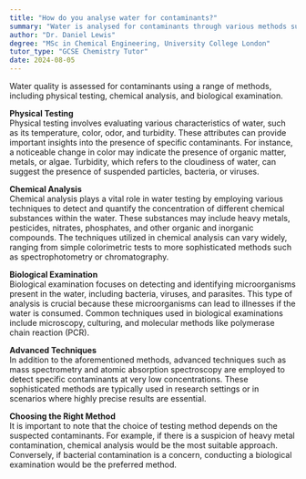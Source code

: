 ```yaml
---
title: "How do you analyse water for contaminants?"
summary: "Water is analysed for contaminants through various methods such as physical testing, chemical analysis, and biological examination."
author: "Dr. Daniel Lewis"
degree: "MSc in Chemical Engineering, University College London"
tutor_type: "GCSE Chemistry Tutor"
date: 2024-08-05
---
```


Water quality is assessed for contaminants using a range of methods, including physical testing, chemical analysis, and biological examination.

**Physical Testing**  
Physical testing involves evaluating various characteristics of water, such as its temperature, color, odor, and turbidity. These attributes can provide important insights into the presence of specific contaminants. For instance, a noticeable change in color may indicate the presence of organic matter, metals, or algae. Turbidity, which refers to the cloudiness of water, can suggest the presence of suspended particles, bacteria, or viruses.

**Chemical Analysis**  
Chemical analysis plays a vital role in water testing by employing various techniques to detect and quantify the concentration of different chemical substances within the water. These substances may include heavy metals, pesticides, nitrates, phosphates, and other organic and inorganic compounds. The techniques utilized in chemical analysis can vary widely, ranging from simple colorimetric tests to more sophisticated methods such as spectrophotometry or chromatography.

**Biological Examination**  
Biological examination focuses on detecting and identifying microorganisms present in the water, including bacteria, viruses, and parasites. This type of analysis is crucial because these microorganisms can lead to illnesses if the water is consumed. Common techniques used in biological examinations include microscopy, culturing, and molecular methods like polymerase chain reaction (PCR).

**Advanced Techniques**  
In addition to the aforementioned methods, advanced techniques such as mass spectrometry and atomic absorption spectroscopy are employed to detect specific contaminants at very low concentrations. These sophisticated methods are typically used in research settings or in scenarios where highly precise results are essential.

**Choosing the Right Method**  
It is important to note that the choice of testing method depends on the suspected contaminants. For example, if there is a suspicion of heavy metal contamination, chemical analysis would be the most suitable approach. Conversely, if bacterial contamination is a concern, conducting a biological examination would be the preferred method.
    